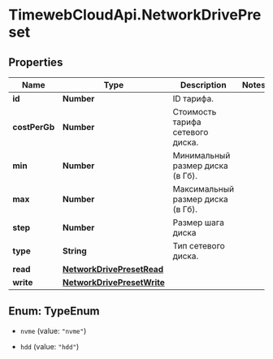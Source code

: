 # TimewebCloudApi.NetworkDrivePreset

## Properties

Name | Type | Description | Notes
------------ | ------------- | ------------- | -------------
**id** | **Number** | ID тарифа. | 
**costPerGb** | **Number** | Стоимость тарифа сетевого диска. | 
**min** | **Number** | Минимальный размер диска (в Гб). | 
**max** | **Number** | Максимальный размер диска (в Гб). | 
**step** | **Number** | Размер шага диска | 
**type** | **String** | Тип сетевого диска. | 
**read** | [**NetworkDrivePresetRead**](NetworkDrivePresetRead.md) |  | 
**write** | [**NetworkDrivePresetWrite**](NetworkDrivePresetWrite.md) |  | 



## Enum: TypeEnum


* `nvme` (value: `"nvme"`)

* `hdd` (value: `"hdd"`)




